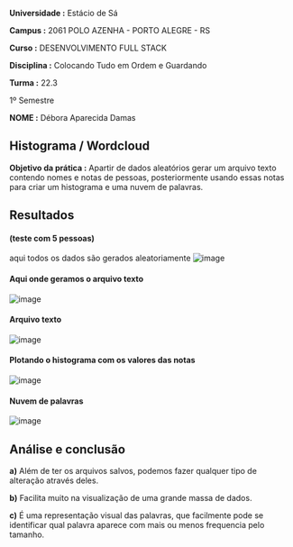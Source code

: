**Universidade :** Estácio de Sá

**Campus :** 2061 POLO AZENHA - PORTO ALEGRE - RS

**Curso :** DESENVOLVIMENTO FULL STACK

**Disciplina :** Colocando Tudo em Ordem e Guardando

**Turma :** 22.3

1º Semestre

**NOME :** Débora Aparecida Damas


## Histograma / Wordcloud
**Objetivo da prática :** Apartir de dados aleatórios gerar um arquivo texto contendo nomes e notas de pessoas, 
posteriormente usando essas notas para criar um histograma e uma nuvem de palavras.

## Resultados
#### (teste com 5 pessoas)
aqui todos os dados são gerados aleatoriamente
![image](https://user-images.githubusercontent.com/101603569/203615442-00b9da63-1c53-4f63-814b-560361396198.png)

#### Aqui onde geramos o arquivo texto
![image](https://user-images.githubusercontent.com/101603569/203616109-22befe8a-1960-4369-a9e8-7586553be220.png)

#### Arquivo texto 
![image](https://user-images.githubusercontent.com/101603569/203616319-cded340f-7277-4284-8a96-ff5df46b099e.png)

#### Plotando o histograma com os valores das notas
![image](https://user-images.githubusercontent.com/101603569/203616833-4f39ebe8-b7b0-45a7-99ea-8bd77352fbd8.png)


#### Nuvem de palavras
![image](https://user-images.githubusercontent.com/101603569/203617110-376d0cf5-dae5-4168-8425-ae3f22f723bf.png)

## Análise e conclusão 
**a)** Além de ter os arquivos salvos, podemos fazer qualquer tipo de alteração através deles.

**b)** Facilita muito na visualização de uma grande massa de dados.

**c)** É uma representação visual das palavras, que facilmente pode se identificar qual palavra aparece com mais ou menos frequencia pelo tamanho.
